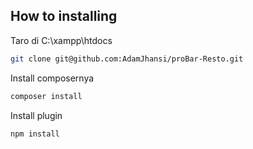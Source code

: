 ## How to installing

Taro di C:\xampp\htdocs
```sh
git clone git@github.com:AdamJhansi/proBar-Resto.git
```

Install composernya
```sh
composer install
```

Install plugin
```sh
npm install
```